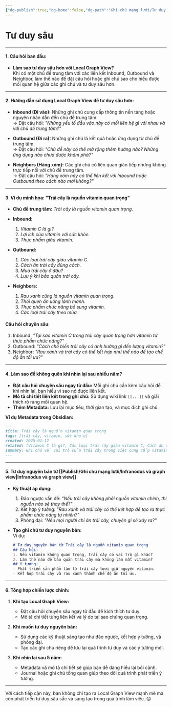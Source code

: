 ```yaml
---
{"dg-publish":true,"dg-home":false,"dg-path":"Ghi chú mạng lưới/Tư duy sâu.md","permalink":"/ghi-chu-mang-luoi/tu-duy-sau/","dgPassFrontmatter":true,"noteIcon":"","created":"2025-01-12T10:12:08.622+07:00","updated":"2025-01-12T15:16:54.665+07:00"}
---
```


# Tư duy sâu
---

#### **1. Câu hỏi ban đầu:**

- **Làm sao tư duy sâu hơn với Local Graph View?**  
    Khi có một chủ đề trung tâm với các liên kết Inbound, Outbound và Neighbor, làm thế nào để đặt câu hỏi hoặc ghi chú sao cho hiểu được mối quan hệ giữa các ghi chú và tư duy sâu hơn.

---

#### **2. Hướng dẫn sử dụng Local Graph View để tư duy sâu hơn:**

- **Inbound (Đi vào):** Những ghi chú cung cấp thông tin nền tảng hoặc nguyên nhân dẫn đến chủ đề trung tâm.  
    → Đặt câu hỏi: _"Những yếu tố đầu vào này có mối liên hệ gì với nhau và với chủ đề trung tâm?"_
    
- **Outbound (Đi ra):** Những ghi chú là kết quả hoặc ứng dụng từ chủ đề trung tâm.  
    → Đặt câu hỏi: _"Chủ đề này có thể mở rộng thêm hướng nào? Những ứng dụng nào chưa được khám phá?"_
    
- **Neighbors (Hàng xóm):** Các ghi chú có liên quan gián tiếp nhưng không trực tiếp nối với chủ đề trung tâm.  
    → Đặt câu hỏi: _"Hàng xóm này có thể liên kết với Inbound hoặc Outbound theo cách nào mới không?"_
    

---

#### **3. Ví dụ minh họa: "Trái cây là nguồn vitamin quan trọng"**

- **Chủ đề trung tâm:** _Trái cây là nguồn vitamin quan trọng_.
    
- **Inbound:**
    
    1. _Vitamin C là gì?_
    2. _Lợi ích của vitamin với sức khỏe._
    3. _Thực phẩm giàu vitamin._
- **Outbound:**
    
    1. _Các loại trái cây giàu vitamin C._
    2. _Cách ăn trái cây đúng cách._
    3. _Mua trái cây ở đâu?_
    4. _Lưu ý khi bảo quản trái cây._
- **Neighbors:**
    
    1. _Rau xanh cũng là nguồn vitamin quan trọng._
    2. _Thói quen ăn uống lành mạnh._
    3. _Thực phẩm chức năng bổ sung vitamin._
    4. _Các loại trái cây theo mùa._

#### **Câu hỏi chuyên sâu:**

1. Inbound: _"Tại sao vitamin C trong trái cây quan trọng hơn vitamin từ thực phẩm chức năng?"_
2. Outbound: _"Cách chế biến trái cây có ảnh hưởng gì đến lượng vitamin?"_
3. Neighbor: _"Rau xanh và trái cây có thể kết hợp như thế nào để tạo chế độ ăn tối ưu?"_

---

#### **4. Làm sao để không quên khi nhìn lại sau nhiều năm?**

- **Đặt câu hỏi chuyên sâu ngay từ đầu:** Mỗi ghi chú cần kèm câu hỏi để khi nhìn lại, bạn hiểu vì sao nó được liên kết.
- **Mô tả chi tiết liên kết trong ghi chú:** Sử dụng wiki link `[[...]]` và giải thích rõ ràng mối quan hệ.
- **Thêm Metadata:** Lưu lại mục tiêu, thời gian tạo, và mục đích ghi chú.

**Ví dụ Metadata trong Obsidian:**

```markdown
---
title: Trái cây là nguồn vitamin quan trọng
tags: [trái cây, vitamin, sức khỏe]
created: 2025-01-12
related: [Vitamin C là gì?, Các loại trái cây giàu vitamin C, Cách ăn trái cây đúng cách]
summary: Ghi chú về vai trò của trái cây trong việc cung cấp vitamin, đặc biệt là vitamin C.
---
```

---

#### **5. Tư duy nguyên bản từ  [[Publish/Ghi chú mạng lưới/Infranodus và graph view\|Infranodus và graph view]]**

- **Kỹ thuật áp dụng:**
    
    1. Đảo ngược vấn đề: _"Nếu trái cây không phải nguồn vitamin chính, thì nguồn nào sẽ thay thế?"_
    2. Kết hợp ý tưởng: _"Rau xanh và trái cây có thể kết hợp để tạo ra thực phẩm chức năng tự nhiên?"_
    3. Phóng đại: _"Nếu mọi người chỉ ăn trái cây, chuyện gì sẽ xảy ra?"_
- **Tạo ghi chú tư duy nguyên bản:**  
    Ví dụ:
    
    ```markdown
    # Tư duy nguyên bản từ Trái cây là nguồn vitamin quan trọng
    ## Câu hỏi: 
    1. Nếu vitamin không quan trọng, trái cây có vai trò gì khác?
    2. Làm thế nào để bảo quản trái cây mà không làm mất vitamin?
    ## Ý tưởng:
    - Phát triển sản phẩm làm từ trái cây tươi giữ nguyên vitamin.
    - Kết hợp trái cây và rau xanh thành chế độ ăn tối ưu.
    ```
    

---

#### **6. Tổng hợp chiến lược chính:**

1. **Khi tạo Local Graph View:**
    
    - Đặt câu hỏi chuyên sâu ngay từ đầu để kích thích tư duy.
    - Mô tả chi tiết từng liên kết và lý do tại sao chúng quan trọng.
2. **Khi muốn tư duy nguyên bản:**
    
    - Sử dụng các kỹ thuật sáng tạo như đảo ngược, kết hợp ý tưởng, và phóng đại.
    - Tạo các ghi chú riêng để lưu lại quá trình tư duy và các ý tưởng mới.
3. **Khi nhìn lại sau 5 năm:**
    
    - Metadata và mô tả chi tiết sẽ giúp bạn dễ dàng hiểu lại bối cảnh.
    - Journal hoặc ghi chú tổng quan giúp theo dõi quá trình phát triển ý tưởng.

---

Với cách tiếp cận này, bạn không chỉ tạo ra Local Graph View mạnh mẽ mà còn phát triển tư duy sâu sắc và sáng tạo trong quá trình làm việc. 😊